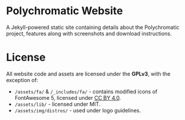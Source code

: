 # Polychromatic Website

A Jekyll-powered static site containing details about the Polychromatic project,
features along with screenshots and download instructions.

# License

All website code and assets are licensed under the **GPLv3**, with the exception of:

* `/assets/fa/` & `/_includes/fa/` - contains modified icons of FontAwesome 5, licensed under [CC BY 4.0](https://fontawesome.com/license/free).
* `/assets/lib/` - licensed under MIT.
* `/assets/img/distros/` - used under logo guidelines.
